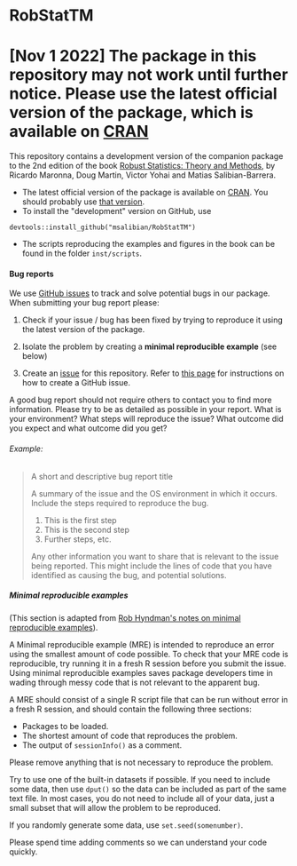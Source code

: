 # RobStatTM

# [Nov 1 2022] The package in this repository may not work until further notice. Please use the latest official version of the package, which is available on [CRAN](https://cran.r-project.org/package=RobStatTM)

This repository contains a development version of the companion package to the 2nd edition of
the book [Robust Statistics: Theory and Methods](https://www.wiley.com/go/maronna/robust), by Ricardo Maronna, Doug Martin, Victor Yohai and Matias Salibian-Barrera.

* The latest official version of the package is available on [CRAN](https://cran.r-project.org/package=RobStatTM). You should probably use [that version](https://cran.r-project.org/package=RobStatTM).
* To install the "development" version on GitHub, use 
```
devtools::install_github("msalibian/RobStatTM")
```
* The scripts reproducing the examples and figures in the book can be found in the folder `inst/scripts`.

#### Bug reports

We use [GitHub issues](https://guides.github.com/features/issues/) to track and solve potential bugs in our package. When submitting your bug report please:

1. Check if your issue / bug has been fixed by trying to reproduce it using the latest version of the package.

3. Isolate the problem by creating a **minimal reproducible example** (see below)

4. Create an [issue](https://guides.github.com/features/issues/) for this repository. Refer to [this page](https://help.github.com/en/articles/creating-an-issue) for instructions on how to create a GitHub issue.

A good bug report should not require others to contact you to find more information. Please
try to be as detailed as possible in your report. What is your environment? What steps will
reproduce the issue? What outcome did you expect and what outcome did you get?

###### Example:

> A short and descriptive bug report title
>
> A summary of the issue and the OS environment in which it occurs.
> Include the steps required to reproduce the bug.
>
> 1. This is the first step
> 2. This is the second step
> 3. Further steps, etc.
>
> Any other information you want to share that is relevant to the issue being
> reported. This might include the lines of code that you have identified as
> causing the bug, and potential solutions.


##### Minimal reproducible examples

(This section is adapted from [Rob Hyndman's notes on minimal reproducible examples](https://robjhyndman.com/hyndsight/minimal-reproducible-examples/)).

A Minimal reproducible example (MRE) is intended to reproduce an error using the smallest amount of
code possible. To check that your MRE code is reproducible, try running it in a fresh R
session before you submit the issue. Using minimal reproducible examples
saves package developers time in wading through messy code that is not
relevant to the apparent bug.

A MRE should consist of a single R script file that can be run without error in a fresh R
session, and should contain the following three sections:


  * Packages to be loaded.
  * The shortest amount of code that reproduces the problem.
  * The output of `sessionInfo()` as a comment.

Please remove anything that is not necessary to reproduce the problem.

Try to use one of the built-in datasets if possible. If you need to include
some data, then use `dput()` so
the data can be included as part of the same text file. In
most cases, you do not need to include all of
your data, just a small subset that will allow the problem to be reproduced.

If you randomly generate some data, use `set.seed(somenumber)`.

Please spend time adding comments so we can understand your code quickly.
